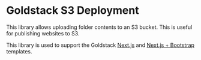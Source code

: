 # Goldstack S3 Deployment

This library allows uploading folder contents to an S3 bucket. This is useful for publishing websites to S3.

This library is used to support the Goldstack [Next.js](https://goldstack.party/templates/nextjs) and [Next.js + Bootstrap](https://goldstack.party/templates/nextjs-bootstrap) templates.